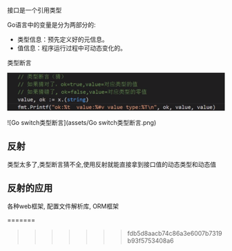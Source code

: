 



接口是一个引用类型 

Go语言中的变量是分为两部分的:

- 类型信息：预先定义好的元信息。
- 值信息：程序运行过程中可动态变化的。





类型断言

![1568111883852](assets/1568111883852.png)







![Go switch类型断言](assets/Go switch类型断言.png)







## 反射

类型太多了,类型断言猜不全,使用反射就能直接拿到接口值的动态类型和动态值



## 反射的应用

各种web框架, 配置文件解析库, ORM框架







=======
>>>>>>> fdb5d8aacb74c86a3e6007b7319b93f5753408a6
